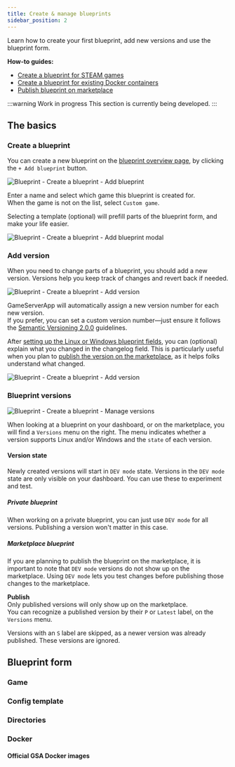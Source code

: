 ```yaml
---
title: Create & manage blueprints
sidebar_position: 2
---
```


Learn how to create your first blueprint, add new versions and use the blueprint form.


**How-to guides:**
- [Create a blueprint for STEAM games](/dashboard/blueprints/how-to/create_steam_blueprint)
- [Create a blueprint for existing Docker containers](/dashboard/blueprints/how-to/create_custom_blueprint)
- [Publish blueprint on marketplace](/dashboard/blueprints/how-to/publish_blueprint_on_marketplace)

:::warning Work in progress
This section is currently being developed.
:::
## The basics

### Create a blueprint

You can create a new blueprint on the [blueprint overview page](https://dash.gameserverapp.com/server/blueprint), by clicking the `+ Add blueprint` button.

![Blueprint - Create a blueprint - Add blueprint](/img/dashboard/blueprint/create_blueprint/create_blueprint_add-blueprint.jpg)

Enter a name and select which game this blueprint is created for.\
When the game is not on the list, select `Custom game`.

Selecting a template (optional) will prefill parts of the blueprint form, and make your life easier.

![Blueprint - Create a blueprint - Add blueprint modal](/img/dashboard/blueprint/create_blueprint/create_blueprint_modal.jpg)

### Add version
When you need to change parts of a blueprint, you should add a new version. Versions help you keep track of changes and revert back if needed.

![Blueprint - Create a blueprint - Add version](/img/dashboard/blueprint/create_blueprint/create_blueprint_create_version_1.jpg)

GameServerApp will automatically assign a new version number for each new version. \
If you prefer, you can set a custom version number—just ensure it follows the [Semantic Versioning 2.0.0](https://semver.org/) guidelines.

After [setting up the Linux or Windows blueprint fields](/dashboard/blueprints/create_blueprint#create-type-blueprint), you can (optional) explain what you changed in the changelog field. 
This is particularly useful when you plan to [publish the version on the marketplace](#), as it helps folks understand what changed.

![Blueprint - Create a blueprint - Add version](/img/dashboard/blueprint/create_blueprint/create_blueprint_create_version_2.jpg)

### Blueprint versions

![Blueprint - Create a blueprint - Manage versions](/img/dashboard/blueprint/create_blueprint/create_blueprint_versions.jpg)

When looking at a blueprint on your dashboard, or on the marketplace, you will find a `Versions` menu on the right. The menu indicates whether a version supports Linux and/or Windows and the `state` of each version.

#### Version state
Newly created versions will start in `DEV mode` state. Versions in the `DEV mode` state are only visible on your dashboard. You can use these to experiment and test.

##### Private blueprint
When working on a private blueprint, you can just use `DEV mode` for all versions.
Publishing a version won't matter in this case.

##### Marketplace blueprint
If you are planning to publish the blueprint on the marketplace, it is important to note that `DEV mode` versions do not show up on the marketplace. Using `DEV mode` lets you test changes before publishing those changes to the marketplace.

**Publish**\
Only published versions will only show up on the marketplace.\
You can recognize a published version by their `P` or `Latest` label, on the `Versions` menu.

Versions with an `S` label are skipped, as a newer version was already published. These versions are ignored.




## Blueprint form



### Game

### Config template

### Directories

### Docker

#### Official GSA Docker images



